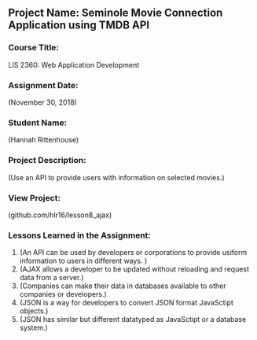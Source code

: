 ## Project Name:  Seminole Movie Connection Application using TMDB API

### Course Title:
LIS 2360:  Web Application Development

### Assignment Date:  
(November 30, 2018)

### Student Name:  
(Hannah Rittenhouse)

### Project Description:
(Use an API to provide users with information on selected movies.)

### View Project:
(github.com/hlr16/lesson8_ajax)

### Lessons Learned in the Assignment:
1. (An API can be used by developers or corporations to provide usiform information to users in different ways. )
2. (AJAX allows a developer to be updated without reloading and request data from a server.)
3. (Companies can make their data in databases available to other companies or developers.)
4. (JSON is a way for developers to convert JSON format JavaSctipt objects.)
5. (JSON has similar but different datatyped as JavaSctipt or a database system.)